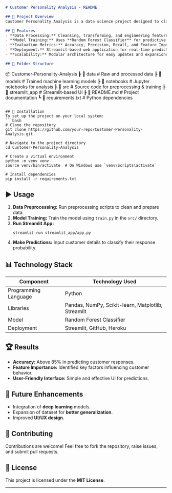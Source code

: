 ```markdown
# Customer Personality Analysis - README

## 📌 Project Overview
Customer Personality Analysis is a data science project designed to classify customers based on their spending behavior, recency, and other key attributes. The project leverages **machine learning** techniques to enhance customer segmentation and prediction accuracy.

## 🚀 Features
- **Data Processing:** Cleansing, transforming, and engineering features.
- **Model Training:** Uses **Random Forest Classifier** for predictive analysis.
- **Evaluation Metrics:** Accuracy, Precision, Recall, and Feature Importance.
- **Deployment:** Streamlit-based web application for real-time predictions.
- **Scalability:** Modular architecture for easy updates and expansions.

## 📁 Folder Structure
```
📦 Customer-Personality-Analysis
 ┣ 📂 data                # Raw and processed data
 ┣ 📂 models              # Trained machine learning models
 ┣ 📂 notebooks           # Jupyter notebooks for analysis
 ┣ 📂 src                 # Source code for preprocessing & training
 ┣ 📂 streamlit_app       # Streamlit-based UI
 ┣ 📜 README.md           # Project documentation
 ┗ 📜 requirements.txt    # Python dependencies
```

## 🔧 Installation
To set up the project on your local system:
```bash
# Clone the repository
git clone https://github.com/your-repo/Customer-Personality-Analysis.git

# Navigate to the project directory
cd Customer-Personality-Analysis

# Create a virtual environment
python -m venv venv
source venv/bin/activate  # On Windows use `venv\Scripts\activate`

# Install dependencies
pip install -r requirements.txt
```

## ▶️ Usage
1. **Data Preprocessing:** Run preprocessing scripts to clean and prepare data.
2. **Model Training:** Train the model using `train.py` in the `src/` directory.
3. **Run Streamlit App:**
   ```bash
   streamlit run streamlit_app/app.py
   ```
4. **Make Predictions:** Input customer details to classify their response probability.

## 📊 Technology Stack
| Component              | Technology Used |
|------------------------|----------------|
| Programming Language  | Python |
| Libraries             | Pandas, NumPy, Scikit-learn, Matplotlib, Streamlit |
| Model                 | Random Forest Classifier |
| Deployment            | Streamlit, GitHub, Heroku |

## 🏆 Results
- **Accuracy:** Above 85% in predicting customer responses.
- **Feature Importance:** Identified key factors influencing customer behavior.
- **User-Friendly Interface:** Simple and effective UI for predictions.

## 🎯 Future Enhancements
- Integration of **deep learning** models.
- Expansion of dataset for **better generalization**.
- Improved **UI/UX design**.

## 🤝 Contributing
Contributions are welcome! Feel free to fork the repository, raise issues, and submit pull requests.

## 📜 License
This project is licensed under the **MIT License**.

---



